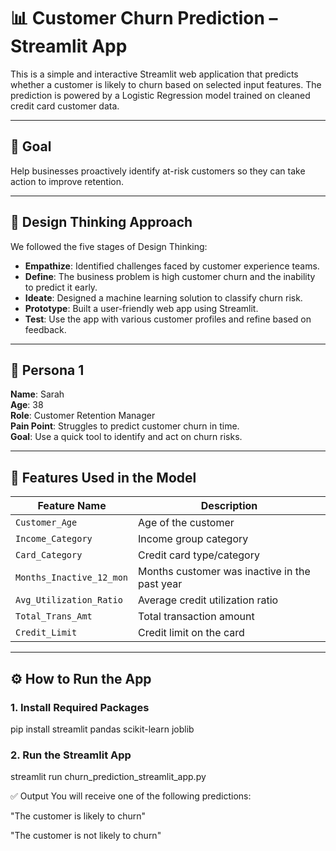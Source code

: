 # 📊 Customer Churn Prediction – Streamlit App

This is a simple and interactive Streamlit web application that predicts whether a customer is likely to churn based on selected input features. The prediction is powered by a Logistic Regression model trained on cleaned credit card customer data.

---

## 🎯 Goal

Help businesses proactively identify at-risk customers so they can take action to improve retention.

---

## 🧠 Design Thinking Approach

We followed the five stages of Design Thinking:

- **Empathize**: Identified challenges faced by customer experience teams.
- **Define**: The business problem is high customer churn and the inability to predict it early.
- **Ideate**: Designed a machine learning solution to classify churn risk.
- **Prototype**: Built a user-friendly web app using Streamlit.
- **Test**: Use the app with various customer profiles and refine based on feedback.

---

## 👤 Persona 1

**Name**: Sarah  
**Age**: 38  
**Role**: Customer Retention Manager  
**Pain Point**: Struggles to predict customer churn in time.  
**Goal**: Use a quick tool to identify and act on churn risks.

---

## 📌 Features Used in the Model

| Feature Name             | Description                                   |
| ------------------------ | --------------------------------------------- |
| `Customer_Age`           | Age of the customer                           |
| `Income_Category`        | Income group category                         |
| `Card_Category`          | Credit card type/category                     |
| `Months_Inactive_12_mon` | Months customer was inactive in the past year |
| `Avg_Utilization_Ratio`  | Average credit utilization ratio              |
| `Total_Trans_Amt`        | Total transaction amount                      |
| `Credit_Limit`           | Credit limit on the card                      |

---

## ⚙️ How to Run the App

### 1. Install Required Packages

pip install streamlit pandas scikit-learn joblib

### 2. Run the Streamlit App

streamlit run churn_prediction_streamlit_app.py

✅ Output
You will receive one of the following predictions:

"The customer is likely to churn"

"The customer is not likely to churn"
